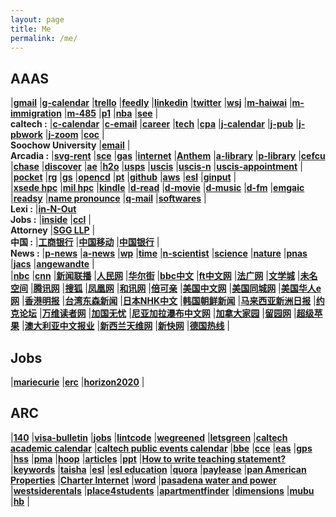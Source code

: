 ```yaml
---
layout: page
title: Me
permalink: /me/
---
```


## AAAS
|[**gmail**](https://mail.google.com/mail/u/0/)
|[**g-calendar**](https://calendar.google.com/calendar/render#main_7)
|[**trello**](https://trello.com/b/cOpOf0ND)
|[**feedly**](https://feedly.com/i/latest)
|[**linkedin**](https://www.linkedin.com/in/tao-cheng-5191331a)
|[**twitter**](https://twitter.com/Tao94037228)
|[**wsj**](https://wsj.com/)
|[**m-haiwai**](http://www.mitbbs.com/mitbbs_bbsboa.php?group=1&yank=0&group2=444)
|[**m-immigration**](http://www.mitbbs.com/bbsdoc/Immigration.html)
|[**m-485**](http://www.mitbbs.com/bbsdoc/I485.html)
|[**p1**](https://131.215.26.25/stat/welcome.php)
|[**nba**](http://www.nba.com/standings#/)
|[**see**](https://www.youtube.com/watch?v=qzTZ76vhnKk&list=PLGUU2jxIGYjP1ZaLV5f9Lw0-tX5XvF4Nx)
|  
**caltech  :**
|[**c-calendar**](http://www.caltech.edu/master-calendar/day)
|[**c-email**](https://outlook.office365.com/owa/)
|[**career**](http://www.career.caltech.edu/)
|[**tech**](http://technique.caltech.edu/index.php/Main_Page)
|[**cpa**](http://cpa.caltech.edu/)
|[**j-calendar**](https://solarfuelshub.org/events/meetings/)
|[**j-pub**](https://solarfuelshub.org/publications)
|[**j-pbwork**](https://solarfuelshub-jcap.pbworks.com/w/session/login?return_to=https%3A%2F%2Fsolarfuelshub-jcap.pbworks.com%2Fw%2Fhome)
|[**j-zoom**](https://lbnl.zoom.us/j/908314728?pwd=MVQgAA1sbMgrMY3Inu3M8Q%3D%3D)
|[**coc**](http://codeofconduct.caltech.edu/)
|  
**Soochow University**
|[**email**](http://mail.suda.edu.cn/)
|  
**Arcadia  :**
|[**svg-rent**](https://sgvmanagement.appfolio.com/connect)
|[**sce**](https://www.sce.com/)
|[**gas**](https://www.socalgas.com/)
|[**internet**](https://www.spectrum.com/my-account.html)
|[**Anthem**](https://www.anthem.com/login/?TYPE=33554433&REALMOID=06-fb834dc8-d4c8-4def-843d-86d03863d622&GUID=&SMAUTHREASON=0&METHOD=GET&SMAGENTNAME=-SM-jKn722DvI0IjaE%252f8soH0G2NIyN7jkcE76VAu5s6cttLh4hEVrLahGahX3QtmLV8z&TARGET=-SM-HTTPS%253a%252f%252fwww%252eanthem%252ecom%252fconsumer%252faccountsummary%252fdashboard_overview%253fqs%253d*PfTUpUcwy7oUYKcJ7hJwGA%253d%253d)
|[**a-library**](https://catalog.ci.arcadia.ca.us/cgi-bin/koha/opac-user.pl)
|[**p-library**](https://pgpl.iii.com/iii/cas/login?service=https%3A%2F%2Fpasadena.iii.com%3A443%2Fiii%2Fencore%2Fj_acegi_cas_security_check%3Bjsessionid%3D44B5B03A5ECBD7461E39B6BE217B563C&lang=eng)
|[**cefcu**](https://www.caltechefcu.org/home/home)
|[**chase**](https://secure05c.chase.com/web/auth/dashboard#/dashboard/index/index)
|[**discover**](https://card.discover.com/cardmembersvcs/achome/homepage?ICMPGN=AC_NAV_L1_HOME)
|[**ae**](https://www.americanexpress.com/)
|[**h2o**](https://www.h2owirelessnow.com/mainControl.php?page=index)
|[**usps**](https://informeddelivery.usps.com/)
|[**uscis**](https://egov.uscis.gov/casestatus/logoff.do)
|[**uscis-n**](https://my.uscis.gov/account/)
|[**uscis-appointment**](https://my.uscis.gov/appointment)
|  
|[**pocket**](https://getpocket.com/a/queue/list/)
|[**rg**](https://www.researchgate.net/profile/Tao_Cheng13)
|[**gs**](https://scholar.google.com/citations?user=P6adsOMAAAAJ&hl=en)
|[**opencd**](https://open.cd/)
|[**pt**](http://pt.sjtu.edu.cn/)
|[**github**](https://github.com/esemble/)
|[**aws**](https://aws.amazon.com/)
|[**esl**](https://secure3.eslpod.com/lesson-library/)
|[**ginput**](https://www.google.com/intl/zh-CN/inputtools/try/)
|  
|[**xsede hpc**](https://portal.xsede.org/group/xup/my-xsede#/logged-in)
|[**mil hpc**](https://centers.hpc.mil/about/contact.html)
|[**kindle**](https://bookfere.com/)
|[**d-read**](https://book.douban.com/mine)
|[**d-movie**](https://movie.douban.com/mine)
|[**d-music**](https://music.douban.com/mine)
|[**d-fm**](https://douban.fm/?from_=shire_top_nav)
|[**emgaic**](http://www.emagic.org.cn/)
|[**readsy**](http://www.readsy.co/)
|[**name pronounce**](http://www.pronouncenames.com/)
|[**q-mail**](http://mail.qq.com/cgi-bin/frame_html?sid=PWktzX2YoOThHARf&r=60d1f80c839e542bc944ad25fbb0d817)
|[**softwares**](http://www.tcheng.org/more/softwares)
|  
**Lexi    :**
|[**in-N-Out**](http://library.ci.arcadiasr.evanced.info/homepage.asp?ProgramID=5)  
**Jobs    :**
|[**inside**](https://www.insidehighered.com/)
|[**ccl**](http://www.ccl.net/)
|  
**Attorney**
|[**SGG LLP**](https://www.sggimmigration.com/)
|  
**中国     :**
|[**工商银行**](https://mybank.icbc.com.cn/icbc/newperbank/perbank3/frame/frame_index.jsp)
|[**中国移动**](https://login.10086.cn/login.html?channelID=12034&backUrl=http%3A%2F%2Fwww.10086.cn%2Findex%2Fhl%2Findex_451_458.html)
|[**中国银行**](http://www.boc.cn/ebanking/bocnet_login/)
|  
**News     :**
|[**p-news**](https://www.sgvtribune.com/location/california/los-angeles-county/san-gabriel-valley/arcadia/)
|[**a-news**](https://www.pasadenastarnews.com/)
|[**wp**](https://www.washingtonpost.com/)
|[**time**](http://time.com/)
|[**n-scientist**](https://www.newscientist.com/)
|[**science**](http://www.sciencemag.org/)
|[**nature**](https://www.nature.com/nature/)
|[**pnas**](http://www.pnas.org/)
|[**jacs**](http://pubs.acs.org/journal/jacsat)
|[**angewandte**](http://onlinelibrary.wiley.com/journal/10.1002/(ISSN)1521-3773)
|    
|[**nbc**](https://www.nbcnews.com/nightly-news/)
|[**cnn**](https://www.cnn.com/cnn10)
|[**新闻联播**](https://www.youtube.com/channel/UCcLK3j-XWdGBnt5bR9NJHaQ)
|[**人民网**](http://www.people.com.cn/)
|[**华尔街**](https://cn.wsj.com/zh-hans)
|[**bbc中文**](http://www.bbc.com/zhongwen/simp)
|[**ft中文网**](http://www.ftchinese.com/)
|[**法广网**](http://cn.rfi.fr/)
|[**文学城**](http://www.wenxuecity.com/)
|[**未名空间**](https://www.mitbbs.com/)
|[**腾讯网**](http://www.qq.com/)
|[**搜狐**](http://www.sohu.com/)
|[**凤凰网**](http://www.ifeng.com/)
|[**和讯网**](http://www.hexun.com/)
|[**倍可亲**](https://www.backchina.com/?gclid=CjwKCAjwma3ZBRBwEiwA-CsblPghHEwLjmSMEq3LyIQ3WeAvWPX0DUk94_boQdUXI4MlEwxy6l21vxoCdnEQAvD_BwE)
|[**美国中文网**](http://www.sinovision.net/)
|[**美国同城网**](https://www.21uscity.com/zone/86/)
|[**美国华人e网**](http://huaren.us/)
|[**香港明报**](https://www.mingpao.com/)
|[**台湾东森新闻**](https://news.ebc.net.tw/)
|[**日本NHK中文**](https://www3.nhk.or.jp/nhkworld/zh/)
|[**韩国朝鲜新闻**](http://cnnews.chosun.com/)
|[**马来西亚新洲日报**](http://www.sinchew.com.my/)
|[**约克论坛**](http://www.yorkbbs.ca/)
|[**万维读者网**](http://www.creaders.net/)
|[**加国无忧**](https://www.51.ca/)
|[**尼亚加拉瀑布中文网**](http://www.niagaradiy.com/bbs/forum.php)
|[**加拿大家园**](http://toronto.iask.ca/)
|[**留园网**](http://www.6park.com/us.shtml)
|[**超级苹果**](https://www.powerapple.com/bbs/)
|[**澳大利亚中文报业**](https://www.1688.com.au/)
|[**新西兰天维网**](http://www.skykiwi.com/)
|[**新快网**](http://www.xkb.com.au/index.html)
|[**德国热线**](https://www.dolc.de/)
|  

## Jobs
|[**mariecurie**](https://ec.europa.eu/research/mariecurieactions/)
|[**erc**](https://erc.europa.eu/)
|[**horizon2020**](https://ec.europa.eu/programmes/horizon2020/en/)
|  

## ARC
|[**140**](https://www.uscis.gov/i-140-addresses)
|[**visa-bulletin**](https://travel.state.gov/content/travel/en/legal/visa-law0/visa-bulletin.html)
|[**jobs**](http://www.tcheng.org/more/jobs)
|[**lintcode**](http://www.lintcode.com/)
|[**wegreened**](http://chensecureserver.huronip.com)
|[**letsgreen**](https://letsgreen.org/)
|[**caltech academic calendar**](http://www.caltech.edu/calendar/academic)
|[**caltech public events calendar**](http://www.caltech.edu/calendar/public-events)
|[**bbe**](http://www.bbe.caltech.edu/calendar/day)
|[**cce**](http://www.cce.caltech.edu/master-calendar/day)
|[**eas**](http://eas.caltech.edu/seminars)
|[**gps**](http://www.gps.caltech.edu/master-calendar/day)
|[**hss**](http://www.hss.caltech.edu/master-calendar/day)
|[**pma**](http://www.pma.caltech.edu/master-calendar/day)
|[**hoop**](https://nba.hupu.com/)
|[**articles**](http://tcheng.org/articles)
|[**ppt**](https://gitpitch.com/esemble/ppt-tao/master?grs=github&t=beige)
|[**How to write teaching statement?**](http://dtei.uci.edu/the-reflective-teaching-statement/)
|[**keywords**](http://www.tcheng.org/more/keywords)
|[**taisha**](http://bbs.taisha.org/forum-91-1.html)
|[**esl**](https://secure3.eslpod.com/lesson-library/)
|[**esl education**](https://secure3.eslpod.com/library/education/)
|[**quora**](https://www.quora.com/)
|[**paylease**](https://www.paylease.com/login/resident?crd=1&vpw=1366)
|[**pan American Properties**](http://papinc.com/)
|[**Charter Internet**](https://www.spectrum.net/login/)
|[**word**](https://office.live.com/start/Word.aspx)
|[**pasadena water and power**](https://ww5.cityofpasadena.net/water-and-power/)
|[**westsiderentals**](https://www.westsiderentals.com/)
|[**place4students**](https://www.places4students.com/Index)
|[**apartmentfinder**](https://www.apartmentfinder.com/)
|[**dimensions**](http://www.dimensions-math.org/Dim_ZH_si.htm)
|[**mubu**](https://mubu.com/list)
|[**hb**](https://habitica.com/)
|  
